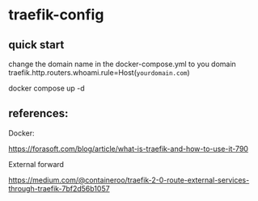# traefik-config


## quick start
change the domain name in the docker-compose.yml to you domain
traefik.http.routers.whoami.rule=Host(`yourdomain.com`)

docker compose up -d



## references:

Docker:

https://forasoft.com/blog/article/what-is-traefik-and-how-to-use-it-790


External forward

https://medium.com/@containeroo/traefik-2-0-route-external-services-through-traefik-7bf2d56b1057

